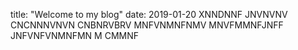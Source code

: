 title: "Welcome to my blog"
date: 2019-01-20
XNNDNNF
JNVNVNV
CNCNNNVNVN
CNBNRVBRV
MNFVNMNFNMV
MNVFMMNFJNFF
JNFVNFVNMNFMN
M CMMNF
